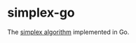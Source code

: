 # simplex-go

The [simplex algorithm](https://en.wikipedia.org/wiki/Simplex_algorithm)
implemented in Go.
